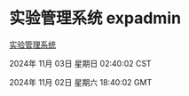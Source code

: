 # 实验管理系统 expadmin
[实验管理系统](http://219.139.197.74:56808/expadmin-782313d2-e1b1-4ea7-932e-3a55e6a1a4d0/)

2024年 11月 03日 星期日 02:40:02 CST

2024年 11月 02日 星期六 18:40:02 GMT
